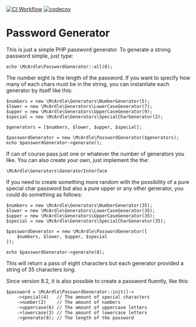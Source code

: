 [![CI Workflow](https://github.com/mcardle/password-generator/actions/workflows/ci.yml/badge.svg)](https://github.com/mcardle/password-generator/actions/workflows/ci.yml)
[![codecov](https://codecov.io/gh/mcardle/password-generator/branch/8.2/graph/badge.svg?token=RNO0PO27GC)](https://codecov.io/gh/mcardle/password-generator)

# Password Generator

This is just a simple PHP password generator. To generate a strong password simple, just type:

```
echo \McArdle\PasswordGenerator::all(8);
```

The number eight is the length of the password. If you want to specify how many of each chars must be in the string, you can instantiate each generator by itself like this:

```
$numbers = new \McArdle\Generators\NumberGenerator(5);
$lower = new \McArdle\Generators\LowerCaseGenerator(7);
$upper = new \McArdle\Generators\UpperCaseGenerator(9);
$special = new \McArdle\Generators\SpecialCharGenerator(2);

$generators = [$numbers, $lower, $upper, $special];

$passwordGenerator = new \McArdle\PasswordGenerator($generators);
echo $passwordGenerator->generate();
```

If can of course pass just one or whatever the number of generators you like. You can also create your own, just implement the the:

```
\McArdle\Generators\GeneratorInterface
```

If you need to create something more random with the possibility of a pure special char password but also a pure upper or any other generator, you could do something as follows:

```
$numbers = new \McArdle\Generators\NumberGenerator(35);
$lower = new \McArdle\Generators\LowerCaseGenerator(35);
$upper = new \McArdle\Generators\UpperCaseGenerator(35);
$special = new \McArdle\Generators\SpecialCharGenerator(35);

$passwordGenerator = new \McArdle\PasswordGenerator([
    $numbers, $lower, $upper, $special
]);

echo $passwordGenerator->generate(8);
```
This will return a pass of eight characters but each generator provided a string of 35 characters long.

Since version 8.2, it is also possible to create a password fluently, like this:

```
$password = \McArdle\PasswordGenerator::init()->
    ->special(4)   // The amount of special characters
    ->number(2)    // The amount of numbers
    ->uppercase(6) // The amount of uppercase letters
    ->lowercase(3) // The amount of lowercase letters
    ->generate(8); // The length of the password
```